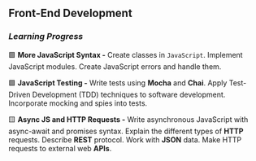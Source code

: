 ## Front-End Development

### _Learning Progress_

:green_square: **More JavaScript Syntax -** Create classes in `JavaScript`. Implement JavaScript modules. Create JavaScript errors and handle them.

:green_square: **JavaScript Testing -** Write tests using **Mocha** and **Chai**. Apply Test-Driven Development (TDD) techniques to software development. Incorporate mocking and spies into tests.

:yellow_square: **Async JS and HTTP Requests -** Write asynchronous JavaScript with async-await and promises syntax. Explain the different types of **HTTP** requests. Describe **REST** protocol.
Work with **JSON** data. Make HTTP requests to external web **APIs**.